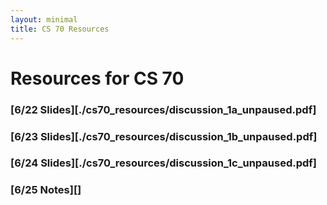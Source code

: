 ```yaml
---
layout: minimal
title: CS 70 Resources
---
```


# Resources for CS 70

### [6/22 Slides][./cs70_resources/discussion_1a_unpaused.pdf]
### [6/23 Slides][./cs70_resources/discussion_1b_unpaused.pdf]
### [6/24 Slides][./cs70_resources/discussion_1c_unpaused.pdf]
### [6/25 Notes][]
